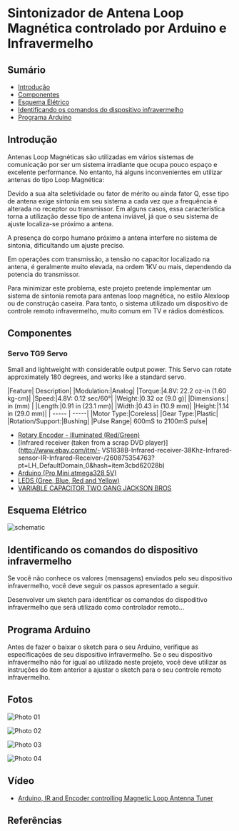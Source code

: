 # Sintonizador de Antena Loop Magnética controlado por Arduino e Infravermelho


## Sumário

* [Introdução]()
* [Componentes]()
* [Esquema Elétrico]()
* [Identificando os comandos do dispositivo infravermelho]()
* [Programa Arduino ]()

## Introdução

Antenas Loop Magnéticas são utilizadas em vários sistemas de comunicação por ser um sistema irradiante que ocupa pouco espaço e excelente performance.  No entanto, há alguns inconvenientes em utilizar antenas do tipo Loop Magnética: 

Devido a sua alta seletividade ou fator de mérito ou ainda fator Q, esse tipo de antena exige sintonia em seu sistema a cada vez que a frequência é alterada no receptor ou transmissor.  Em alguns casos, essa característica torna a utilização desse tipo de antena inviável, já que o seu sistema de ajuste localiza-se próximo a antena. 

A presença do corpo humano próximo a antena interfere no sistema de sintonia, dificultando um ajuste preciso.

Em operações com transmissão, a tensão no capacitor localizado na antena, é geralmente muito elevada, na ordem 1KV ou mais, dependendo da potencia do transmissor. 

Para minimizar este problema, este projeto pretende implementar um sistema de sintonia remota para antenas loop magnética, no estilo Alexloop ou de construção caseira. Para tanto, o sistema utilizado um dispositivo de controle remoto infravermelho, muito comum em TV e rádios domésticos. 



## Componentes


### Servo TG9 Servo

Small and lightweight with considerable output power. This Servo can rotate approximately 180 degrees, and works like a standard servo.

|Feature| Description| 
|Modulation:|Analog|
|Torque:|4.8V: 22.2 oz-in (1.60 kg-cm)|
|Speed:|4.8V: 0.12 sec/60°|
|Weight:|0.32 oz (9.0 g)|
|Dimensions:|  in (mm) |
|Length:|0.91 in (23.1 mm)| 
|Width:|0.43 in (10.9 mm)|
|Height:|1.14 in (29.0 mm)|
| ----- | -----|
|Motor Type:|Coreless|
|Gear Type:|Plastic|
|Rotation/Support:|Bushing| 
|Pulse Range| 600mS to 2100mS pulse| 


- [Rotary Encoder - Illuminated (Red/Green)](https://www.sparkfun.com/products/10596)
- [Infrared receiver (taken from a scrap DVD player)](http://www.ebay.com/itm/- VS1838B-Infrared-receiver-38Khz-Infrared-sensor-IR-Infrared-Receiver-/260875354763?pt=LH_DefaultDomain_0&hash=item3cbd62028b)
- [Arduino (Pro Mini atmega328 5V)](http://www.ebay.com/itm/New-ver-Promini-Pro-Mini-atmega328-328p-5V-16MHz-Arduino-Compatible-nano-size-/321090929788?pt=LH_DefaultDomain_0&hash=item4ac282c47c)
- [LEDS (Gree, Blue, Red and Yellow)](http://www.ebay.com/itm/271092424896?ssPageName=STRK:MEWNX:IT&_trksid=p3984.m1439.l2649)
- [VARIABLE CAPACITOR TWO GANG JACKSON BROS](http://www.ebay.com/itm/VARIABLE-CAPACITOR-TWO-GANG-JACKSON-BROS-/300844646071?pt=LH_DefaultDomain_3&hash=item460bbcfeb7)



## Esquema Elétrico


![schematic](https://github.com/pu2clr/ATU-with-IR-and-Android-for-Magnetic-Loop/blob/master/schematic/schematic_arduino_IR-NEW.png)


## Identificando os comandos do dispositivo infravermelho

Se você não conhece os valores (mensagens) enviados pelo seu dispositivo infravermelho, você deve seguir os passos apresentado a seguir. 

Desenvolver um sketch para identificar os comandos do dispoditivo infravermelho que será utilizado como controlador remoto...




## Programa Arduino 

Antes de fazer o baixar o sketch para o seu Arduino, verifique as especificações de seu dispositivo infravermelho. Se o seu dispositivo infravermelho não for igual ao utilizado neste projeto, você deve utilizar as instruções do item anterior a ajustar o sketch para o seu controle remoto infravermelho. 


## Fotos



![Photo 01](https://github.com/pu2clr/ATU-with-IR-and-Android-for-Magnetic-Loop/blob/master/Photos/photo01.jpg)


![Photo 02](https://github.com/pu2clr/ATU-with-IR-and-Android-for-Magnetic-Loop/blob/master/Photos/photo02.jpg)


![Photo 03](https://github.com/pu2clr/ATU-with-IR-and-Android-for-Magnetic-Loop/blob/master/Photos/photo03.jpg)


![Photo 04](https://github.com/pu2clr/ATU-with-IR-and-Android-for-Magnetic-Loop/blob/master/Photos/photo04.jpg)




## Vídeo

- [Arduino, IR and Encoder controlling Magnetic Loop Antenna Tuner](https://youtu.be/zD-wKD19_8U)



## Referências





